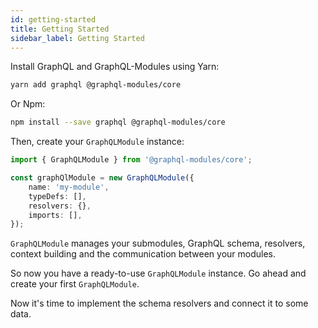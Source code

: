 ```yaml
---
id: getting-started
title: Getting Started
sidebar_label: Getting Started
---
```


Install GraphQL and GraphQL-Modules using Yarn:

```bash
yarn add graphql @graphql-modules/core
```

Or Npm:

```bash
npm install --save graphql @graphql-modules/core
```

Then, create your `GraphQLModule` instance:

```typescript
import { GraphQLModule } from '@graphql-modules/core';

const graphQlModule = new GraphQLModule({
    name: 'my-module',
    typeDefs: [],
    resolvers: {},
    imports: [],
});
```

`GraphQLModule` manages your submodules, GraphQL schema, resolvers, context building and the communication between your modules.

So now you have a ready-to-use `GraphQLModule` instance. Go ahead and create your first `GraphQLModule`.

Now it's time to implement the schema resolvers and connect it to some data.
